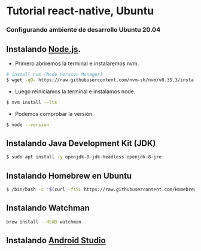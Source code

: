 # Tutorial react-native, Ubuntu
### Configurando ambiente de desarrollo Ubuntu 20.04

## Instalando [Node.js](https://nodejs.org/).

  - Primero abriremos la terminal e instalaremos nvm.

```sh
# install nvm (Node Version Manager)
$ wget -qO- https://raw.githubusercontent.com/nvm-sh/nvm/v0.35.3/install.sh | bash
```
  - Luego reiniciamos la terminal e instalamos node.

```sh
$ nvm install --lts
```
  - Podemos comprobar la versión.

```sh
$ node --version
```
## Instalando Java Development Kit (JDK)

```sh
$ sudo apt install -y openjdk-8-jdk-headless openjdk-8-jre
```

## Instalando Homebrew en Ubuntu
```sh
$ /bin/bash -c "$(curl -fsSL https://raw.githubusercontent.com/Homebrew/install/master/install.sh)"
```

## Instalando Watchman
```sh
brew install --HEAD watchman
```
## Instalando [Android Studio](https://developer.android.com/studio)

